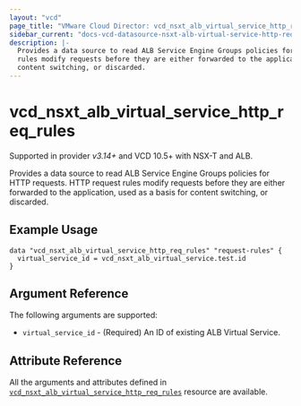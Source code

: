 ```yaml
---
layout: "vcd"
page_title: "VMware Cloud Director: vcd_nsxt_alb_virtual_service_http_req_rules"
sidebar_current: "docs-vcd-datasource-nsxt-alb-virtual-service-http-req-rules"
description: |-
  Provides a data source to read ALB Service Engine Groups policies for HTTP requests. HTTP request 
  rules modify requests before they are either forwarded to the application, used as a basis for 
  content switching, or discarded.
---
```


# vcd\_nsxt\_alb\_virtual\_service\_http\_req\_rules

Supported in provider *v3.14+* and VCD 10.5+ with NSX-T and ALB.

Provides a data source to read ALB Service Engine Groups policies for HTTP requests. HTTP request 
rules modify requests before they are either forwarded to the application, used as a basis for 
content switching, or discarded.

## Example Usage

```hcl
data "vcd_nsxt_alb_virtual_service_http_req_rules" "request-rules" {
  virtual_service_id = vcd_nsxt_alb_virtual_service.test.id
}
```

## Argument Reference

The following arguments are supported:

* `virtual_service_id` - (Required) An ID of existing ALB Virtual Service.

## Attribute Reference

All the arguments and attributes defined in
[`vcd_nsxt_alb_virtual_service_http_req_rules`](/providers/vmware/vcd/latest/docs/resources/nsxt_alb_virtual_service_http_req_rules)
resource are available.